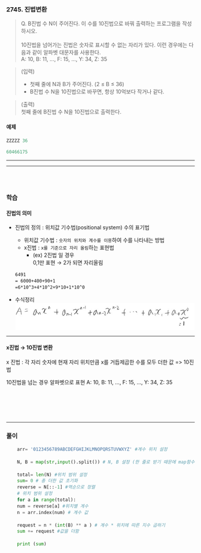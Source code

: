 ### 2745. 진법변환 

>Q. B진법 수 N이 주어진다. 이 수를 10진법으로 바꿔 출력하는 프로그램을 작성하시오.<br><br>
10진법을 넘어가는 진법은 숫자로 표시할 수 없는 자리가 있다. 이런 경우에는 다음과 같이 알파벳 대문자를 사용한다.<br>
A: 10, B: 11, ..., F: 15, ..., Y: 34, Z: 35  

> (입력)   
>- 첫째 줄에 N과 B가 주어진다. (2 ≤ B ≤ 36)
> - B진법 수 N을 10진법으로 바꾸면, 항상 10억보다 작거나 같다.

>(출력)
> <br>첫째 줄에 B진법 수 N을 10진법으로 출력한다.

#### 예제
```python
ZZZZZ 36
```
```python
60466175
```
---
---

<br><br>

### 학습

#### 진법의 의미

- 진법의 정의 : 위치값 기수법(positional system) 수의 표기법
    - 위치값 기수법 : `숫자의 위치와 계수를 이용`하여 수를 나타내는 방법
    - x진법 : `x를 기준으로 자리 올림`하는 표현법
        - (ex) 2진법 일 경우<br>
        0,1만 표현 → 2가 되면 자리올림

    ```md
    6491
    = 6000+400+90+1
    =6*10^3+4*10^2+9*10+1*10^0
    ```
- 수식정리  
![수식정리](./images/2745.png) 

---
#### x진법 → 10진법 변환

x 진법 : 각 자리 숫자에 현재 자리 위치만큼 x를 거듭제곱한 수를 모두 더한 값 
=> 10진법   


10진법을 넘는 경우 알파벳으로 표현
A: 10, B: 11, ..., F: 15, ..., Y: 34, Z: 35

<br><br>
---
---

### 풀이

```python
    arr= '0123456789ABCDEFGHIJKLMNOPQRSTUVWXYZ' #계수 위치 설정

    N, B = map(str,input().split()) # N, B 설정 (한 줄로 받기 때문에 map함수 사용)

    total= len(N) #위치 범위 설정
    sum= 0 # 총 더한 값 초기화
    reverse = N[::-1] #역순으로 정렬 
    # 위치 범위 설정
    for a in range(total):
    num = reverse[a] #위치별 계수  
    n = arr.index(num) # 계수 값 

    request = n * (int(B) ** a ) # 계수 * 위치에 따른 지수 곱하기
    sum += request #값을 더함

    print (sum)
```